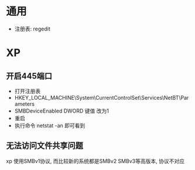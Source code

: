 # 通用

- 注册表: regedit

# XP

## 开启445端口

- 打开注册表
- HKEY_LOCAL_MACHINE\System\CurrentControlSet\Services\NetBT\Parameters
- SMBDeviceEnabled DWORD 键值 改为1
- 重启
- 执行命令 netstat -an 即可看到

## 无法访问文件共享问题

xp 使用SMBv1协议, 而比较新的系统都是SMBv2 SMBv3等高版本, 协议不对应

